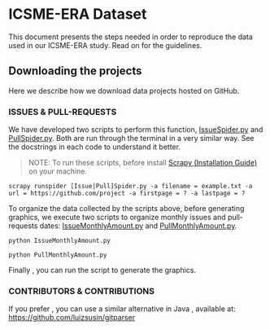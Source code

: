 # ICSME-ERA Dataset
This document presents the steps needed in order to reproduce the data used in our ICSME-ERA study. Read on for the guidelines.

## Downloading the projects
Here we describe how we download data projects hosted on GitHub.
### ISSUES & PULL-REQUESTS
We have developed two scripts to perform this function, [IssueSpider.py](https://github.com/fronchetti/ICSME-ERA-Dataset/blob/master/IssueSpider.py) and [PullSpider.py](https://github.com/fronchetti/ICSME-ERA-Dataset/blob/master/PullSpider.py). Both are run through the terminal in a very similar way. See the docstrings in each code to understand it better.

> NOTE: To run these scripts, before install [Scrapy (Installation Guide)](http://doc.scrapy.org/en/latest/intro/install.html) on your machine.

`scrapy runspider [Issue|Pull]Spider.py -a filename = example.txt -a url = https://github.com/project -a firstpage = ? -a lastpage = ?`

To organize the data collected by the scripts above, before generating graphics, we execute two scripts to organize monthly issues and pull-requests dates: [IssueMonthlyAmount.py](https://github.com/fronchetti/ICSME-ERA-Dataset/blob/master/IssueMonthlyAmount.py) and [PullMonthlyAmount.py](https://github.com/fronchetti/ICSME-ERA-Dataset/blob/master/PullMonthlyAmount.py). 

`python IssueMonthlyAmount.py`

`python PullMonthlyAmount.py`

Finally , you can run the script to generate the graphics.

### CONTRIBUTORS & CONTRIBUTIONS

If you prefer , you can use a similar alternative in Java , available at:
https://github.com/luizsusin/gitparser



